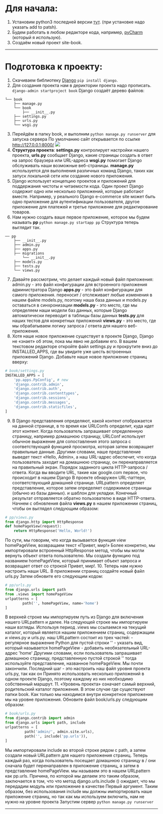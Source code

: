 # **Для начала:**
1.  Установим python3 последней версии [тут](https://www.python.org/downloads/ "тут").  (при установке надо указать add to patsh).
2. Будем работать в любом редакторе кода, например, [pyCharm](https://www.jetbrains.com/pycharm/ "pyCharm") (который я использую).
3. Создаём новый проект site-book.

------------


# **Подготовка к проекту:**
1. Скачиваем библиотеку [Django](https://www.djangoproject.com "Django")
`pip install django`.
2. Для создания проекта нам в дериктории проекта надо прописать.
` django-admin startproject book`
Django создаёт дерево файлов:
```
└── book
	├── manage.py
	└── book
		├── __init__.py
	├── settings.py
	├── urls.py
	└── wsgi.py
```
3. Перейдём в папку book, и выполним `python manage.py runserver` для запуска сервера
По умолчанию сайт открывается по ссылке http://127.0.0.1:8000/
![](http://i.imgur.com/CkdqMWTg.png)
4.  **Структура проекта**:
**settings.py** контролирует настройки нашего проекта, 
**urls.py** сообщает Django, какие страницы создать в ответ на запрос браузера или URL-адреса
**wsgi.py** помогает Django обслуживать наши возможные веб-страницы.
**manage.py** используется для выполнения различных команд Django, таких как запуск локальной сети  или создание нового приложения.
5.  Django использует концепцию проектов и приложений для поддержания чистоты и читаемости кода. Один проект Django содержит одно или несколько приложений, которые работают вместе. 
Например, у реального Django  e-commerce site может быть одно приложение
для аутентификации пользователя, другое приложение для платежей и третье приложение для редактирование товаров.
6. Нам нужно создать ваше первое приложение, которое мы будем называть **pp**
`python manage.py startapp pp`
Структура теперь выглядит так.
```
── pp
	├── __init__.py
	├── admin.py
	├── apps.py
	├── migrations
		└── __init__.py
	├── models.py
	├── tests.py
	└── views.py
```

7. Давайте рассмотрим, что делает каждый новый файл приложения:
admin.py - это файл конфигурации для встроенного приложения администратора Django
**apps.py** - это файл конфигурации для самого приложения.
переносит / отслеживает любые изменения в нашем файле models.py, поэтому наша база данных и models.py оставаться в синхронизации
**models.py** - это место, где мы определяем наши модели баз данных, которые Django автоматически
переводит в таблицы базы данных
**tests.py** для наших тестов для конкретных приложений
**views.py** - это место, где мы обрабатываем логику запроса / ответа для нашего веб-приложения.
8. Хотя наше новое приложение существует в проекте Django, Django не «знает»
об этом, пока мы явно не добавим его. В вашем текстовом редакторе откройте файл settings.py и
прокрутите вниз до INSTALLED_APPS, где вы увидите уже шесть встроенных приложений Django.
Добавьте наше новое приложение страниц вверху:
```python
# book/settings.py
INSTALLED_APPS = [
	'pp.apps.PpConfig', # new
	'django.contrib.admin',
	'django.contrib.auth',
	'django.contrib.contenttypes',
	'django.contrib.sessions',
	'django.contrib.messages',
	'django.contrib.staticfiles',
]
```
9. В Django представления определяют, какой контент отображается на данной странице, в то время как URLConfs определит, куда идет этот контент.
Когда пользователь запрашивает определенную страницу, например домашнюю страницу, URLConf использует обычное выражение для сопоставления этого запроса с соответствующей функцией просмотра, которая затем возвращает
правильные данные.
Другими словами, наше представление выведет текст «Hello, Admin», а наш URL-адрес обеспечит, что когда пользователь заходит на домашнюю страницу, он перенаправляется на правильный экран.
Порядок заданного цикла HTTP-запроса / ответа. Когда вы вводите URL, такие
как google.com первое, что происходит в нашем Django
В проекте обнаружен URL-паттерн, соответствующий домашней странице. URLpattern определяет представление, которое затем определяет содержимое страницы (обычно из базы данных).
и шаблон для укладки. Конечный результат отправляется обратно пользователю в виде HTTP-ответа.
Начнем с обновления файла **views.py** в нашем приложении страниц, чтобы он выглядел следующим образом:
```python
# pp/views.py
from django.http import HttpResponse
def homePageView(request):
	return HttpResponse('Hello, World!')
```
По сути, мы говорим, что когда вызывается функция view homePageView, возвращаем
текст «Привет, мир!» Более конкретно, мы импортировали встроенный HttpResponse
метод, чтобы мы могли вернуть объект ответа пользователю. Мы создали функцию под названием homePageView, который принимает объект запроса и возвращает ответ со строкой
Привет, мир!.
10.  Теперь нам нужно настроить наши URL. В приложении страниц создайте новый файл urls.py
Затем обновите его следующим кодом:
```python
# pp/urls.py
from django.urls import path
from .views import homePageView
urlpatterns = [
		path('', homePageView, name='home')
]
```
В верхней строке мы импортируем путь из Django для включения нашего URLpattern и далее.
На следующей строке мы импортируем наши взгляды. Используя период .views мы ссылаемся на текущий каталог, который является нашим приложением страниц, содержащим и views.py и urls.py. наш
URLpattern состоит из трех частей:
	- регулярное выражение Python для пустой строки ''
	- указать вид, который называется homePageView
	- добавить необязательный URL-адрес 'home'
Другими словами, если пользователь запрашивает домашнюю страницу, представленную пустой строкой
'' тогда используйте представление, названное homePageView.
Мы почти закончили. Последний шаг - это настроить наш файл уровня проекта urls.py, так как он
Принято использовать несколько приложений в одном проекте Django, поэтому каждому из них необходимо
собственный маршрут.
11.  «Уровень проекта» означает самый верхний, родительский каталог приложения. В этом случае
где существуют папки book. Как только мы находимся внутри
конкретное приложение мы на уровне приложения.
Обновите файл book/urls.py следующим образом:
```python
# book/urls.py
from django.contrib import admin
from django.urls import path, include
urlpatterns = [
		 path('admin/', admin.site.urls),
		 path('', include('pp.urls')),
]
```
Мы импортировали include во второй строке рядом с path, а затем создали новый
URLpattern для нашего приложения страниц. Теперь каждый раз, когда пользователь посещает домашнюю страницу в / они
сначала будет перенаправлен в приложение страниц, а затем в представление homePageView.
мы называем это в нашем URLpattern как pp.urls. Причина, по которой мы делаем это таким образом, заключается в том, что
что метод django.urls.include () ожидает, что мы передадим модуль или приложение в качестве
Первый аргумент. Таким образом, без использования include мы должны импортировать наше приложение страниц, но
так как мы используем включить, нам не нужно на уровне проекта
Запустим сервер `python manage.py runserver`

------------

